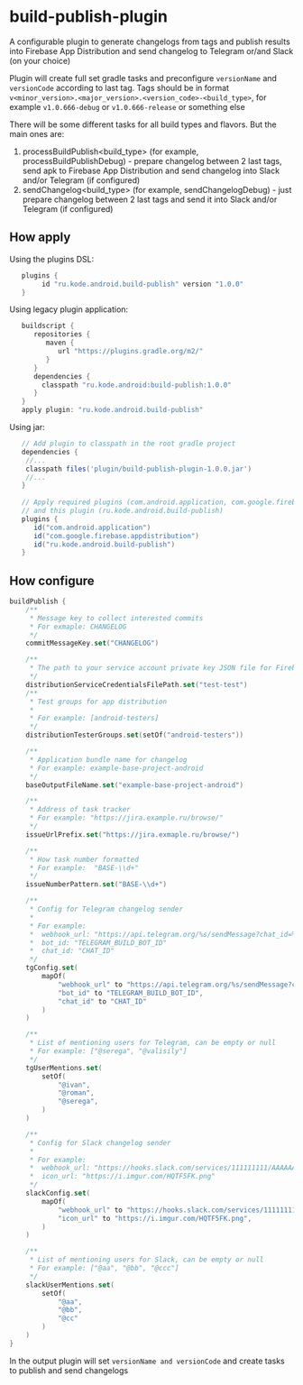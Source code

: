 # build-publish-plugin

A configurable plugin to generate changelogs from tags and publish results into Firebase App
Distribution and send changelog to Telegram or/and Slack (on your choice)

Plugin will create full set gradle tasks and preconfigure `versionName` and `versionCode` according to last tag.
Tags should be in format `v<minor_version>.<major_version>.<version_code>-<build_type>`,
for example `v1.0.666-debug` or `v1.0.666-release` or something else

There will be some different tasks for all build types and flavors. But the main ones are:
1. processBuildPublish<build_type> (for example, processBuildPublishDebug) - prepare changelog between 2 last tags, 
   send apk to Firebase App Distribution and send changelog into Slack and/or Telegram (if configured)
2. sendChangelog<build_type> (for example, sendChangelogDebug) - just prepare changelog between 2 last tags 
   and send it into Slack and/or Telegram (if configured)

## How apply

Using the plugins DSL:
```groovy
   plugins {
        id "ru.kode.android.build-publish" version "1.0.0"
   }
```
Using legacy plugin application:
```groovy
   buildscript {
      repositories {
         maven {
            url "https://plugins.gradle.org/m2/"
         }
      }
      dependencies {
        classpath "ru.kode.android:build-publish:1.0.0"
      }
   }
   apply plugin: "ru.kode.android.build-publish"
```
Using jar:
```groovy
   // Add plugin to classpath in the root gradle project
   dependencies {
    //...
    classpath files('plugin/build-publish-plugin-1.0.0.jar')
    //...
   }
    
   // Apply required plugins (com.android.application, com.google.firebase.appdistribution)
   // and this plugin (ru.kode.android.build-publish)
   plugins {
      id("com.android.application")
      id("com.google.firebase.appdistribution")
      id("ru.kode.android.build-publish")
   }
```
## How configure

```kotlin
buildPublish {
    /**
     * Message key to collect interested commits
     * For exmaple: CHANGELOG
     */
    commitMessageKey.set("CHANGELOG")

    /**
     * The path to your service account private key JSON file for Firebase App Distribution
     */
    distributionServiceCredentialsFilePath.set("test-test")
    /**
     * Test groups for app distribution
     *
     * For example: [android-testers]
     */
    distributionTesterGroups.set(setOf("android-testers"))

    /**
     * Application bundle name for changelog
     * For example: example-base-project-android
     */
    baseOutputFileName.set("example-base-project-android")

    /**
     * Address of task tracker
     * For example: "https://jira.example.ru/browse/"
     */
    issueUrlPrefix.set("https://jira.exmaple.ru/browse/")

    /**
     * How task number formatted
     * For example:  "BASE-\\d+"
     */
    issueNumberPattern.set("BASE-\\d+")

    /**
     * Config for Telegram changelog sender
     *
     * For example:
     *  webhook_url: "https://api.telegram.org/%s/sendMessage?chat_id=%s&text=%s&parse_mode=MarkdownV2"
     *  bot_id: "TELEGRAM_BUILD_BOT_ID"
     *  chat_id: "CHAT_ID"
     */
    tgConfig.set(
        mapOf(
            "webhook_url" to "https://api.telegram.org/%s/sendMessage?chat_id=%s&text=%s&parse_mode=MarkdownV2",
            "bot_id" to "TELEGRAM_BUILD_BOT_ID",
            "chat_id" to "CHAT_ID"
        )
    )

    /**
     * List of mentioning users for Telegram, can be empty or null
     * For example: ["@serega", "@valisily"]
     */
    tgUserMentions.set(
        setOf(
            "@ivan",
            "@roman",
            "@serega",
        )
    )

    /**
     * Config for Slack changelog sender
     *
     * For example:
     *  webhook_url: "https://hooks.slack.com/services/111111111/AAAAAAA/DDDDDDD"
     *  icon_url: "https://i.imgur.com/HQTF5FK.png"
     */
    slackConfig.set(
        mapOf(
            "webhook_url" to "https://hooks.slack.com/services/111111111/AAAAAAA/DDDDDDD",
            "icon_url" to "https://i.imgur.com/HQTF5FK.png",
        )
    )

    /**
     * List of mentioning users for Slack, can be empty or null
     * For example: ["@aa", "@bb", "@ccc"]
     */
    slackUserMentions.set(
        setOf(
            "@aa",
            "@bb",
            "@cc"
        )
    )
}
```
In the output plugin will set `versionName and versionCode` and create tasks to publish and send changelogs